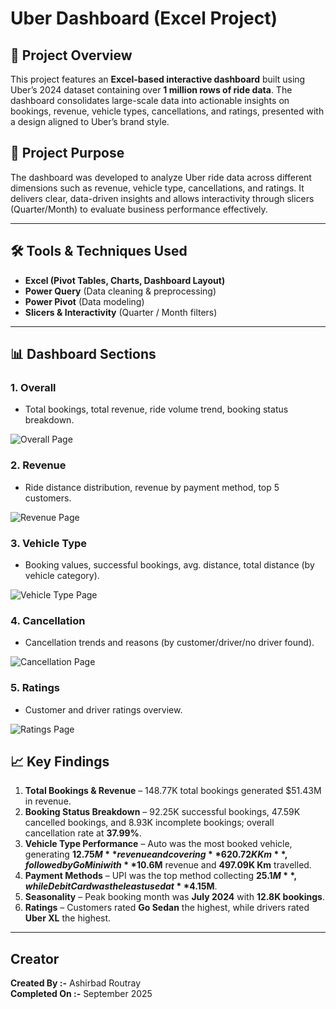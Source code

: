 # Uber Dashboard (Excel Project)

## 📌 Project Overview

This project features an **Excel-based interactive dashboard** built using Uber’s 2024 dataset containing over **1 million rows of ride data**. The dashboard consolidates large-scale data into actionable insights on bookings, revenue, vehicle types, cancellations, and ratings, presented with a design aligned to Uber’s brand style.


## 🎯 Project Purpose

The dashboard was developed to analyze Uber ride data across different dimensions such as revenue, vehicle type, cancellations, and ratings. It delivers clear, data-driven insights and allows interactivity through slicers (Quarter/Month) to evaluate business performance effectively.

---

## 🛠 Tools & Techniques Used

* **Excel (Pivot Tables, Charts, Dashboard Layout)**
* **Power Query** (Data cleaning & preprocessing)
* **Power Pivot** (Data modeling)
* **Slicers & Interactivity** (Quarter / Month filters)
---

## 📊 Dashboard Sections

### 1. Overall

* Total bookings, total revenue, ride volume trend, booking status breakdown.

![Overall Page](https://i.ibb.co/HD7DHgz6/overall.png)


### 2. Revenue

* Ride distance distribution, revenue by payment method, top 5 customers.

![Revenue Page](https://i.ibb.co/xqzcTfWB/revenue.png)

### 3. Vehicle Type

* Booking values, successful bookings, avg. distance, total distance (by vehicle category).

![Vehicle Type Page](https://i.ibb.co/YBFzpYdc/vehicletype.png)

### 4. Cancellation

* Cancellation trends and reasons (by customer/driver/no driver found).

![Cancellation Page](https://i.ibb.co/Y7bgpTSv/cancellation.png)

### 5. Ratings

* Customer and driver ratings overview.

![Ratings Page](https://i.ibb.co/1GdDfHs5/rating.png)

## 📈 Key Findings

1. **Total Bookings & Revenue** – 148.77K total bookings generated $51.43M in revenue.
2. **Booking Status Breakdown** – 92.25K successful bookings, 47.59K cancelled bookings, and 8.93K incomplete bookings; overall cancellation rate at **37.99%**.
3. **Vehicle Type Performance** – Auto was the most booked vehicle, generating **$12.75M** revenue and covering **620.72K Km**, followed by Go Mini with **$10.6M** revenue and **497.09K Km** travelled.
4. **Payment Methods** – UPI was the top method collecting **$25.1M**, while Debit Card was the least used at **$4.15M**.
5. **Seasonality** – Peak booking month was **July 2024** with **12.8K bookings**.
6. **Ratings** – Customers rated **Go Sedan** the highest, while drivers rated **Uber XL** the highest.

---

## Creator
**Created By :-** Ashirbad Routray <br> **Completed On :-** September 2025
